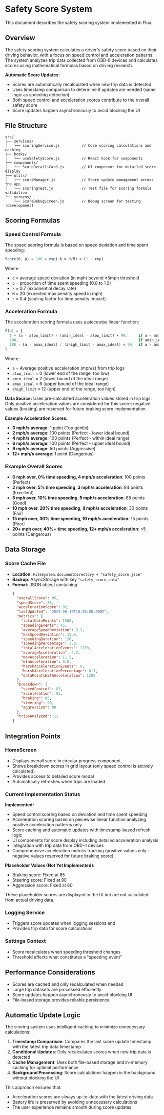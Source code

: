 # Safety Score System

This document describes the safety scoring system implemented in Flux.

## Overview

The safety scoring system calculates a driver's safety score based on their driving behavior, with a focus on speed control and acceleration patterns. The system analyzes trip data collected from OBD-II devices and calculates scores using mathematical formulas based on driving research.

**Automatic Score Updates:**

- Scores are automatically recalculated when new trip data is detected
- Uses timestamp comparison to determine if updates are needed (same logic as speeding detection)
- Both speed control and acceleration scores contribute to the overall safety score
- Score updates happen asynchronously to avoid blocking the UI

## File Structure

```
src/
├── services/
│   └── scoringService.js          // Core scoring calculations and caching
├── hooks/
│   └── useSafetyScore.js          // React hook for components
├── components/
│   └── ScoreDetailsCard.js        // UI component for detailed score display
├── utils/
│   ├── scoreManager.js            // Score update management across the app
│   └── scoringTest.js             // Test file for scoring formula validation
└── screens/
    └── ScoreDebugScreen.js        // Debug screen for testing (development)
```

## Scoring Formulas

### Speed Control Formula

The speed scoring formula is based on speed deviation and time spent speeding:

```javascript
Score(d, p) = 100 × exp(-k × d/M) × (1 - c×p)
```

Where:

- `d` = average speed deviation (in mph) beyond ±5mph threshold
- `p` = proportion of time spent speeding (0.0 to 1.0)
- `k` = 0.7 (exponential decay rate)
- `M` = 20 (expected max penalty speed in mph)
- `c` = 0.4 (scaling factor for time penalty impact)

### Acceleration Formula

The acceleration scoring formula uses a piecewise linear function:

```javascript
S(a) = {
  1 + (a - alow_limit) / (amin_ideal - alow_limit) × 99,     if a < amin_ideal
  100,                                                       if amin_ideal ≤ a ≤ amax_ideal
  100 - (a - amax_ideal) / (ahigh_limit - amax_ideal) × 99,  if a > amax_ideal
}
```

Where:

- `a` = Average positive acceleration (mph/s) from trip logs
- `alow_limit` = 0 (lower end of the range, too low)
- `amin_ideal` = 2 (lower bound of the ideal range)
- `amax_ideal` = 6 (upper bound of the ideal range)
- `ahigh_limit` = 12 (upper end of the range, too high)

**Data Source:** Uses pre-calculated acceleration values stored in trip logs. Only positive acceleration values are considered for this score; negative values (braking) are reserved for future braking score implementation.

**Example Acceleration Scores:**

- **0 mph/s average**: 1 point (Too gentle)
- **2 mph/s average**: 100 points (Perfect - lower ideal bound)
- **4 mph/s average**: 100 points (Perfect - within ideal range)
- **6 mph/s average**: 100 points (Perfect - upper ideal bound)
- **9 mph/s average**: 50 points (Aggressive)
- **12+ mph/s average**: 1 point (Dangerous)

### Example Overall Scores

- **0 mph over, 0% time speeding, 4 mph/s acceleration**: 100 points (Perfect)
- **2 mph over, 5% time speeding, 3 mph/s acceleration**: 84 points (Excellent)
- **5 mph over, 10% time speeding, 5 mph/s acceleration**: 65 points (Good)
- **10 mph over, 20% time speeding, 8 mph/s acceleration**: 30 points (Fair)
- **15 mph over, 30% time speeding, 10 mph/s acceleration**: 15 points (Poor)
- **20+ mph over, 40%+ time speeding, 12+ mph/s acceleration**: <5 points (Dangerous)

## Data Storage

### Score Cache File

- **Location**: `FileSystem.documentDirectory + "safety_score.json"`
- **Backup**: AsyncStorage with key `"safety_score_data"`
- **Format**: JSON object containing:
  ```json
  {
    "overallScore": 85,
    "speedScore": 85,
    "accelerationScore": 92,
    "lastUpdated": "2025-06-19T10:30:00.000Z",
    "metrics": {
      "totalDataPoints": 1500,
      "speedingEvents": 45,
      "averageSpeedDeviation": 3.2,
      "maxSpeedDeviation": 15.8,
      "speedingDuration": 120,
      "speedingPercentage": 3.0,
      "totalAccelerationEvents": 1200,
      "averageAcceleration": 4.2,
      "maxAcceleration": 11.5,
      "minAcceleration": 0.8,
      "harshAccelerationEvents": 8,
      "harshAccelerationPercentage": 0.7,
      "dataPointsWithAcceleration": 1200
    },
    "breakdown": {
      "speedControl": 85,
      "acceleration": 92,
      "braking": 85,
      "steering": 90,
      "aggression": 80
    },
    "tripsAnalyzed": 12
  }
  ```

## Integration Points

### HomeScreen

- Displays overall score in circular progress component
- Shows breakdown scores in grid layout (only speed control is actively calculated)
- Provides access to detailed score modal
- Automatically refreshes when trips are loaded

### Current Implementation Status

**Implemented:**

- Speed control scoring based on deviation and time spent speeding
- Acceleration scoring based on piecewise linear function analyzing positive acceleration patterns only
- Score caching and automatic updates with timestamp-based refresh logic
- UI components for score display including detailed acceleration analysis
- Integration with trip data from OBD-II devices
- Comprehensive acceleration metrics tracking (positive values only - negative values reserved for future braking score)

**Placeholder Values (Not Yet Implemented):**

- Braking score: Fixed at 85
- Steering score: Fixed at 90
- Aggression score: Fixed at 80

These placeholder scores are displayed in the UI but are not calculated from actual driving data.

### Logging Service

- Triggers score updates when logging sessions end
- Provides trip data for score calculations

### Settings Context

- Score recalculates when speeding threshold changes
- Threshold affects what constitutes a "speeding event"

## Performance Considerations

- Scores are cached and only recalculated when needed
- Large trip datasets are processed efficiently
- Score updates happen asynchronously to avoid blocking UI
- File-based storage provides reliable persistence

## Automatic Update Logic

The scoring system uses intelligent caching to minimize unnecessary calculations:

1. **Timestamp Comparison**: Compares the last score update timestamp with the latest trip data timestamp
2. **Conditional Updates**: Only recalculates scores when new trip data is detected
3. **Cache Management**: Uses both file-based storage and in-memory caching for optimal performance
4. **Background Processing**: Score calculations happen in the background without blocking the UI

This approach ensures that:

- Acceleration scores are always up-to-date with the latest driving data
- Battery life is preserved by avoiding unnecessary calculations
- The user experience remains smooth during score updates
